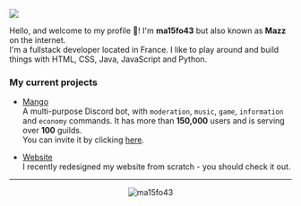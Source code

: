 ![](https://raw.githubusercontent.com/ma15fo43/ma15fo43/master/medias/github_banner.png)

Hello, and welcome to my profile 👋! I'm **ma15fo43** but also known as **Mazz** on the internet. 
<br>I'm a fullstack developer located in France. I like to play around and build things with HTML, CSS, Java, JavaScript and Python.

### My current projects
- [Mango](https://github.com/Ma15fo43/Mango)
<br>A multi-purpose Discord bot, with `moderation`, `music`, `game`, `information` and `economy` commands. It has more than **150,000** users and is serving over **100** guilds. <br>You can invite it by clicking [here](https://discord.com/oauth2/authorize?client_id=497443144632238090&permissions=8&scope=bot).

- [Website](https://github.com/Ma15fo43/ma15fo43.github.io)
<br>I recently redesigned my website from scratch - you should check it out.

<hr>
<p align="center">
  <img src="https://github-readme-stats.vercel.app/api?username=ma15fo43&show_icons=true%20alt=ma15fo43" alt="ma15fo43" />
</p>
